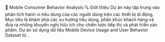📱 Mobile Consumer Behavior Analysis
🔍 Giới thiệu
Dự án này tập trung vào phân tích hành vi tiêu dùng của các người dùng trên các thiết bị di động. Mục tiêu là khám phá các xu hướng tiêu dùng, phân khúc khách hàng và đưa ra những khuyến nghị hữu ích cho chiến lược tiếp thị và phát triển sản phẩm.
Dự án sử dụng dữ liệu Mobile Device Usage and User Behavior Dataset từ .


